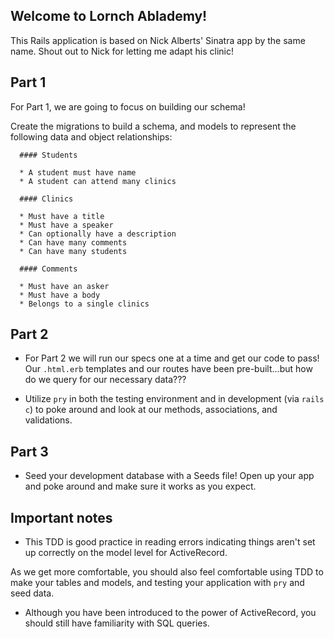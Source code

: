 ## Welcome to Lornch Ablademy!

This Rails application is based on Nick Alberts' Sinatra app by the same name. Shout out to Nick for letting me adapt his clinic!

## Part 1

For Part 1, we are going to focus on building our schema!

Create the migrations to build a schema, and models to represent the following data and object relationships:

```
  #### Students

  * A student must have name
  * A student can attend many clinics

  #### Clinics

  * Must have a title
  * Must have a speaker
  * Can optionally have a description
  * Can have many comments
  * Can have many students

  #### Comments

  * Must have an asker
  * Must have a body
  * Belongs to a single clinics
```

## Part 2

* For Part 2 we will run our specs one at a time and get our code to pass! Our `.html.erb` templates and our routes have been pre-built...but how do we query for our necessary data???

* Utilize `pry` in both the testing environment and in development (via `rails c`) to poke around and look at our methods, associations, and validations.

## Part 3

* Seed your development database with a Seeds file! Open up your app and poke around and make sure it works as you expect.

## Important notes

* This TDD is good practice in reading errors indicating things aren't set up correctly on the model level for ActiveRecord.

As we get more comfortable, you should also feel comfortable using TDD to make your tables and models, and testing your application with `pry` and seed data.

* Although you have been introduced to the power of ActiveRecord, you should still have familiarity with SQL queries.

